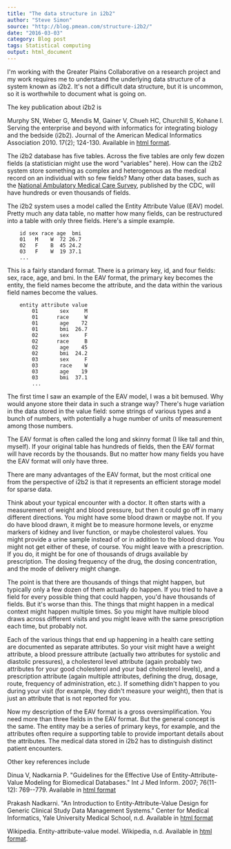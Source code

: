 ```yaml
---
title: "The data structure in i2b2"
author: "Steve Simon"
source: "http://blog.pmean.com/structure-i2b2/"
date: "2016-03-03"
category: Blog post
tags: Statistical computing
output: html_document
---
```


I'm working with the Greater Plains Collaborative on a research project and my work requires me to understand the underlying data structure of a system known as i2b2. It's not a difficult data structure, but it is uncommon, so it is worthwhile to document what is going on.

<!---More--->

The key publication about i2b2 is

Murphy SN, Weber G, Mendis M, Gainer V, Chueh HC, Churchill S, Kohane I. Serving the enterprise and beyond with informatics for integrating biology and the bedside (i2b2). Journal of the American Medical Informatics Association 2010. 17(2); 124-130. Available in [html format][mur1].

[mur1]: https://jamia.oxfordjournals.org/content/17/2/124.full

The i2b2 database has five tables. Across the five tables are only few dozen fields (a statistician might use the word "variables" here). How can the i2b2 system store something as complex and heterogenous as the medical record on an individual with so few fields? Many other data bases, such as the [National Ambulatory Medical Care Survey][cdc1], published by the CDC, will have hundreds or even thousands of fields.

[cdc1]: http://www.cdc.gov/nchs/ahcd.htm

The i2b2 system uses a model called the Entity Attribute Value (EAV) model. Pretty much any data table, no matter how many fields, can be restructured into a table with only three fields. Here's a simple example.

```{}
    id sex race age  bmi
    01   M    W  72 26.7
    02   F    B  45 24.2
    03   F    W  19 37.1
    ...
```

This is a fairly standard format. There is a primary key, id, and four fields: sex, race, age, and bmi. In the EAV format, the primary key becomes the entity, the field names become the attribute, and the data within the various field names become the values.

```{}
    entity attribute value
        01       sex     M
        01      race     W
        01       age    72  
        01       bmi  26.7
        02       sex     F
        02      race     B
        02       age    45
        02       bmi  24.2
        03       sex     F
        03       race    W
        03       age    19
        03       bmi  37.1
        ...
```

The first time I saw an example of the EAV model, I was a bit bemused. Why would anyone store their data in such a strange way? There's huge variation in the data stored in the value field: some strings of various types and a bunch of numbers, with potentially a huge number of units of measurement among those numbers.

The EAV format is often called the long and skinny format (I like tall and thin, myself). If your original table has hundreds of fields, then the EAV format will have records by the thousands. But no matter how many fields you have the EAV format will only have three. 

There are many advantages of the EAV format, but the most critical one from the perspective of i2b2 is that it represents an efficient storage model for sparse data.

Think about your typical encounter with a doctor. It often starts with a measurement of weight and blood pressure, but then it could go off in many different directions. You might have some blood drawn or maybe not. If you do have blood drawn, it might be to measure hormone levels, or enyzme markers of kidney and liver function, or maybe cholesterol values. You might provide a urine sample instead of or in addition to the blood draw. You might not get either of these, of course. You might leave with a prescription. If you do, it might be for one of thousands of drugs available by prescription. The dosing frequency of the drug, the dosing concentration, and the mode of delivery might change.

The point is that there are thousands of things that might happen, but typically only a few dozen of them actually do happen. If you tried to have a field for every possible thing that could happen, you'd have thousands of fields. But it's worse than this. The things that might happen in a medical context might happen multiple times. So you might have multiple blood draws across different visits and you might leave with the same prescription each time, but probably not.

Each of the various things that end up happening in a health care setting are documented as separate attributes. So your visit might have a weight attribute, a blood pressure attribute (actually two attributes for systolic and diastolic pressures), a cholesterol level attribute (again probably two attributes for your good cholesterol and your bad cholesterol levels), and a prescription attribute (again multiple attributes, defining the drug, dosage, route, frequency of administration, etc.). If something didn't happen to you during your visit (for example, they didn't measure your weight), then that is just an attribute that is not reported for you.

Now my description of the EAV format is a gross oversimplification. You need more than three fields in the EAV format. But the general concept is the same. The entity may be a series of primary keys, for example, and the attributes often require a supporting table to provide important details about the attributes. The medical data stored in i2b2 has to distinguish distinct patient encounters.

Other key references include

Dinua V, Nadkarnia P. "Guidelines for the Effective Use of Entity-Attribute-Value Modeling for Biomedical Databases." Int J Med Inform. 2007; 76(11-12): 769--779. Available in [html format][din1]

[din1]: http://www.ncbi.nlm.nih.gov/pmc/articles/PMC2110957/

Prakash Nadkarni. "An Introduction to Entity-Attribute-Value Design for Generic Clinical Study Data Management Systems." Center for Medical Informatics, Yale University Medical School, n.d. Available in [html format][nad1]

[nad1]: http://ycmi.med.yale.edu/nadkarni/Introduction%20to%20EAV%20systems.htm

Wikipedia. Entity-attribute-value model. Wikipedia, n.d. Available in [html format][wik1].

[wik1]: https://en.wikipedia.org/wiki/Entity%E2%80%93attribute%E2%80%93value\_model

